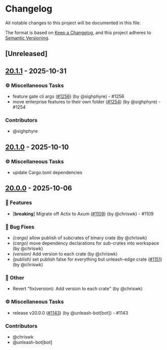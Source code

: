 # Changelog

All notable changes to this project will be documented in this file.

The format is based on [Keep a Changelog](https://keepachangelog.com/en/1.0.0/),
and this project adheres to [Semantic Versioning](https://semver.org/spec/v2.0.0.html).

## [Unreleased]

## [20.1.1](https://github.com/Unleash/unleash-edge/compare/unleash-edge-feature-refresh-v20.1.0...unleash-edge-feature-refresh-v20.1.1) - 2025-10-31

### ⚙️ Miscellaneous Tasks
- feature gate cli args ([#1256](https://github.com/unleash/unleash-edge/issues/1256)) (by @sighphyre) - #1256
- move enterprise features to their own folder ([#1254](https://github.com/unleash/unleash-edge/issues/1254)) (by @sighphyre) - #1254

### Contributors

* @sighphyre

## [20.1.0](https://github.com/Unleash/unleash-edge/compare/unleash-edge-feature-refresh-v20.0.0...unleash-edge-feature-refresh-v20.1.0) - 2025-10-10

### ⚙️ Miscellaneous Tasks
- update Cargo.toml dependencies

## [20.0.0](https://github.com/Unleash/unleash-edge/releases/tag/unleash-edge-feature-refresh-v20.0.0) - 2025-10-06

### 🚀 Features
- [**breaking**] Migrate off Actix to Axum ([#1109](https://github.com/unleash/unleash-edge/issues/1109)) (by @chriswk) - #1109

### 🐛 Bug Fixes
- *(cargo)* allow publish of subcrates of binary crate (by @chriswk)
- *(cargo)* move dependency declarations for sub-crates into workspace (by @chriswk)
- *(version)* Add version to each crate (by @chriswk)
- *(publish)* set publish false for everything but unleash-edge crate ([#1151](https://github.com/unleash/unleash-edge/issues/1151)) (by @chriswk)

### 💼 Other
- Revert "fix(version): Add version to each crate" (by @chriswk)

### ⚙️ Miscellaneous Tasks
- release v20.0.0 ([#1143](https://github.com/unleash/unleash-edge/issues/1143)) (by @unleash-bot[bot]) - #1143

### Contributors

* @chriswk
* @unleash-bot[bot]
